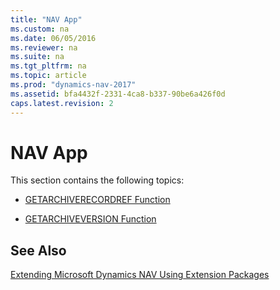 ```yaml
---
title: "NAV App"
ms.custom: na
ms.date: 06/05/2016
ms.reviewer: na
ms.suite: na
ms.tgt_pltfrm: na
ms.topic: article
ms.prod: "dynamics-nav-2017"
ms.assetid: bfa4432f-2331-4ca8-b337-90be6a426f0d
caps.latest.revision: 2
---
```

# NAV App
This section contains the following topics:  
  
-   [GETARCHIVERECORDREF Function](GETARCHIVERECORDREF-Function.md)  
  
-   [GETARCHIVEVERSION Function](GETARCHIVEVERSION-Function.md)  
  
## See Also  
 [Extending Microsoft Dynamics NAV Using Extension Packages](Extending-Microsoft-Dynamics-NAV-Using-Extension-Packages.md)